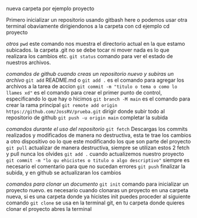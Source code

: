 nueva carpeta por ejemplo proyecto

Primero inicializar un repositorio usando gitbash here
o podemos usar otra terminal obaviamente dirigiendonos a la carpeta con cd
ejemplo cd proyecto

_otros_
`pwd` este comando nos muestra el directorio actual en la que estamo subicados.
la carpeta .git no se debe tocar ni mover nada es lo que realizara los cambios etc.
`git status` comando para ver el estado de nuestros archivos.

_comandos de github cuando creas un repositorio nuevo y subiras un archivo_
`git add` README.md o `git add .` es el comando para agregar los archivos a la tarea de accion 
`git commit -m "titulo o tema o como lo llames xd"` es el comando para crear el primer punto de control, especificando lo que hay o hicimos
`git branch -M main` es el comando para crear la rama principal
`git remote add origin https://github.com/JossRV/prueba.git` dirigir donde subir todo al repositorio de github
`git push -u origin main` completar la subida

_comandos durante el uso del repositorio_
`git fetch` Descargas los commits realizados y modificados de manera no destructiva, esta te trae los cambios a otro dispositivo
oo lo que este modificando los que son parte del proyecto
`git pull` actualizar de manera destructiva, siempre se utilizan estos 2 fetch y pull nunca los olvides
`git add .` cuando actualizemos nuestro proyecto
`git commit -m "lo qu ehicistes o titulo o algo descriptivo"` siempre es necesario el comentario para que no sucedan errores
`git push` finalizar la subida, y en github se actualizaran los cambios

_comandos para clonar un documento_
`git init` comando para inicializar un proyecto nuevo. es necesario cuando clonaras un proyecto en una carpeta nueva, 
si es una carpeta donde ya hicistes init puedes proceder al siguiente comando
`git clone` se usa en la terminal git, en tu carpeta donde quieres clonar el proyecto abres la terminal